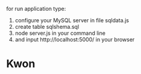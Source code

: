 for run application type:
1) configure your MySQL server in file sqldata.js
2) create table sqlshema.sql
1) node server.js in your command line
2) and input http://localhost:5000/ in your browser

# Kwon
